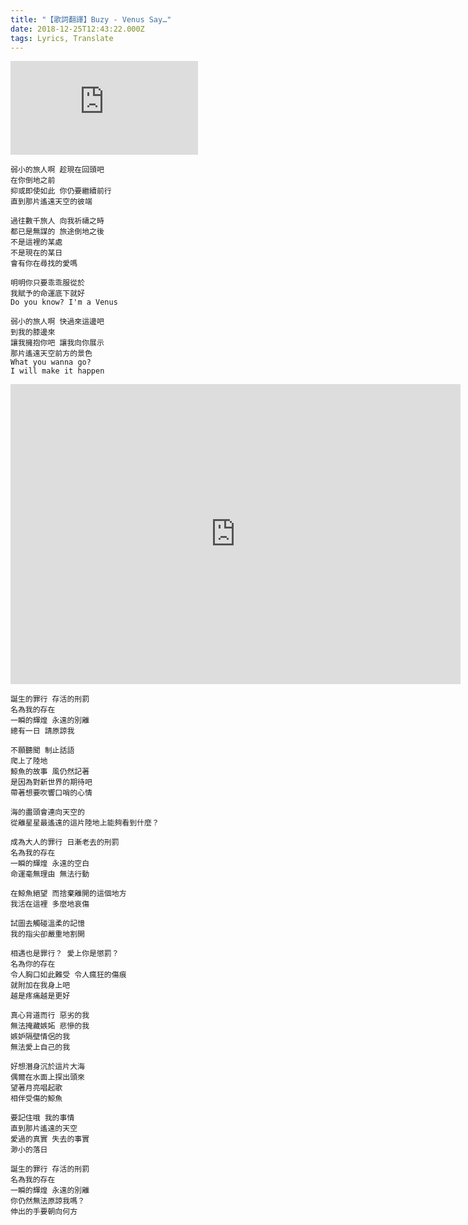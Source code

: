 ```yaml
---
title: "【歌詞翻譯】Buzy - Venus Say…"
date: 2018-12-25T12:43:22.000Z
tags: Lyrics, Translate
---
```


<iframe title="Buzy - Venus Say…" src="https://www.youtube.com/embed/e3pJIl4zHdo" frameborder="0" allow="accelerometer; autoplay; clipboard-write; encrypted-media; gyroscope; picture-in-picture" allowfullscreen></iframe>

```
弱小的旅人啊 趁現在回頭吧
在你倒地之前
抑或即使如此 你仍要繼續前行
直到那片遙遠天空的彼端

過往數千旅人 向我祈禱之時
都已是無謀的 旅途倒地之後
不是這裡的某處
不是現在的某日
會有你在尋找的愛嗎

明明你只要乖乖服從於
我賦予的命運底下就好
Do you know? I'm a Venus

弱小的旅人啊 快過來這邊吧
到我的膝邊來
讓我擁抱你吧 讓我向你展示
那片遙遠天空前方的景色
What you wanna go?
I will make it happen
```

<iframe title="Buzy - 鯨" width="720" height="480" src="https://www.youtube.com/embed/co2gAPZEMwM" frameborder="0" allow="accelerometer; autoplay; clipboard-write; encrypted-media; gyroscope; picture-in-picture" allowfullscreen></iframe>

```
誕生的罪行 存活的刑罰
名為我的存在
一瞬的輝煌 永遠的別離
總有一日 請原諒我

不願聽聞 制止話語
爬上了陸地
鯨魚的故事 風仍然記著
是因為對新世界的期待吧
帶著想要吹響口哨的心情

海的盡頭會連向天空的
從離星星最遙遠的這片陸地上能夠看到什麼？

成為大人的罪行 日漸老去的刑罰
名為我的存在
一瞬的輝煌 永遠的空白
命運毫無理由 無法行動

在鯨魚絕望 而捨棄離開的這個地方
我活在這裡 多麼地哀傷

試圖去觸碰溫柔的記憶
我的指尖卻嚴重地割開

相遇也是罪行？ 愛上你是懲罰？
名為你的存在
令人胸口如此難受 令人瘋狂的傷痕
就附加在我身上吧
越是疼痛越是更好

真心背道而行 惡劣的我
無法掩藏嫉妬 悲慘的我
嫉妒隔壁情侶的我
無法愛上自己的我

好想潛身沉於這片大海
偶爾在水面上探出頭來
望著月亮唱起歌
相伴受傷的鯨魚

要記住哦 我的事情
直到那片遙遠的天空
愛過的真實 失去的事實
渺小的落日

誕生的罪行 存活的刑罰
名為我的存在
一瞬的輝煌 永遠的別離
你仍然無法原諒我嗎？
伸出的手要朝向何方
```